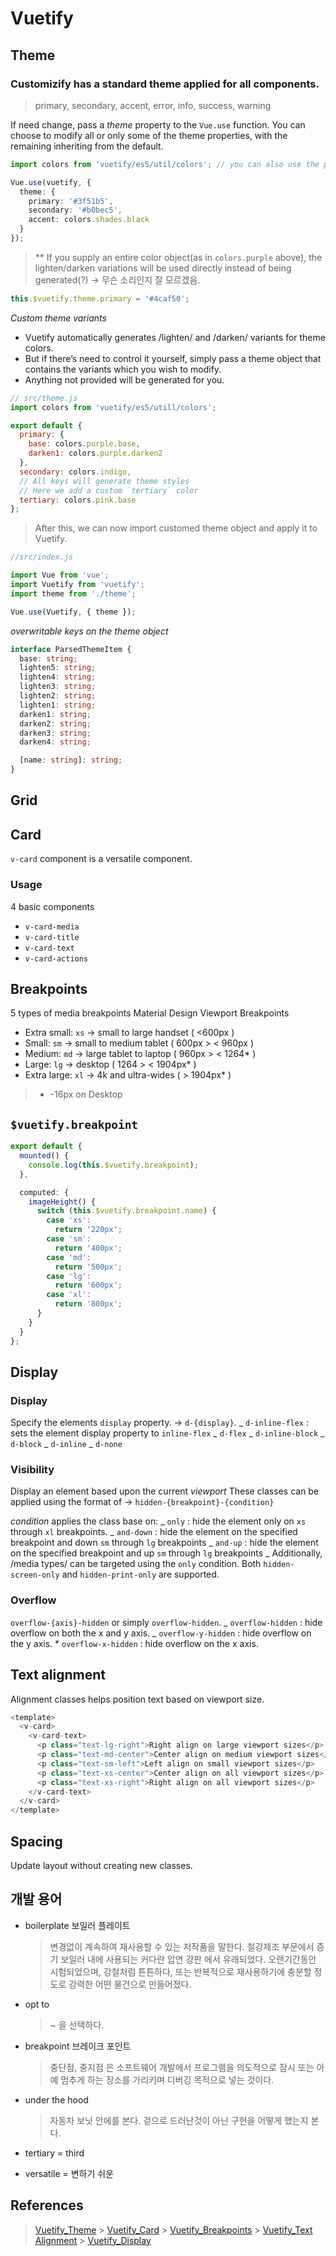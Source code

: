 # Vuetify

## Theme

### Customizify has a standard theme applied for all components.

> primary, secondary, accent, error, info, success, warning

If need change, pass a _theme_ property to the `Vue.use` function. You can choose to modify all or only some of the theme properties, with the remaining inheriting from the default.

```ts
import colors from 'vuetify/es5/util/colors'; // you can also use the pre-defined material colors.

Vue.use(vuetify, {
  theme: {
    primary: '#3f51b5',
    secondary: '#b0bec5',
    accent: colors.shades.black
  }
});
```

> \*\* If you supply an entire color object(as in `colors.purple` above), the lighten/darken variations will be used directly instead of being generated(?) -> 무슨 소리인지 잘 모르겠음.

```ts
this.$vuetify.theme.primary = '#4caf50';
```

_Custom theme variants_

- Vuetify automatically generates /lighten/ and /darken/ variants for theme colors.
- But if there’s need to control it yourself, simply pass a theme object that contains the variants which you wish to modify.
- Anything not provided will be generated for you.

```js
// src/theme.js
import colors from 'vuetify/es5/utill/colors';

export default {
  primary: {
    base: colors.purple.base,
    darken1: colors.purple.darken2
  },
  secondary: colors.indigo,
  // All keys will generate theme styles
  // Here we add a custom `tertiary` color
  tertiary: colors.pink.base
};
```

> After this, we can now import customed theme object and apply it to Vuetify.

```js
//src/index.js

import Vue from 'vue';
import Vuetify from 'vuetify';
import theme from './theme';

Vue.use(Vuetify, { theme });
```

_overwritable keys on the theme object_

```ts
interface ParsedThemeItem {
  base: string;
  lighten5: string;
  lighten4: string;
  lighten3: string;
  lighten2: string;
  lighten1: string;
  darken1: string;
  darken2: string;
  darken3: string;
  darken4: string;

  [name: string]: string;
}
```

## Grid

## Card

`v-card` component is a versatile component.

### Usage

4 basic components

- `v-card-media`
- `v-card-title`
- `v-card-text`
- `v-card-actions`

## Breakpoints

5 types of media breakpoints
Material Design Viewport Breakpoints

- Extra small: `xs`
  -> small to large handset ( <600px )
- Small: `sm`
  -> small to medium tablet ( 600px > < 960px )
- Medium: `md`
  -> large tablet to laptop ( 960px > < 1264\* )
- Large: `lg`
  -> desktop ( 1264 > < 1904px\* )
- Extra large: `xl`
  -> 4k and ultra-wides ( > 1904px\* )

> - -16px on Desktop

## `$vuetify.breakpoint`

```ts
export default {
  mounted() {
    console.log(this.$vuetify.breakpoint);
  },

  computed: {
    imageHeight() {
      switch (this.$vuetify.breakpoint.name) {
        case 'xs':
          return '220px';
        case 'sm':
          return '400px';
        case 'md':
          return '500px';
        case 'lg':
          return '600px';
        case 'xl':
          return '800px';
      }
    }
  }
};
```

## Display

### Display

Specify the elements `display` property. -> `d-{display}`.
_ `d-inline-flex` : sets the element display property to `inline-flex`
_ `d-flex`
_ `d-inline-block`
_ `d-block`
_ `d-inline`
_ `d-none`

### Visibility

Display an element based upon the current _viewport_
These classes can be applied using the format of -> `hidden-{breakpoint}-{condition}`

_condition_ applies the class base on:
_ `only` : hide the element only on `xs` through `xl` breakpoints.
_ `and-down` : hide the element on the specified breakpoint and down `sm` through `lg` breakpoints
_ `and-up` : hide the element on the specified breakpoint and up `sm` through `lg` breakpoints
_ Additionally, /media types/ can be targeted using the `only` condition. Both `hidden-screen-only` and `hidden-print-only` are supported.

### Overflow

`overflow-{axis}-hidden` or simply `overflow-hidden`.
_ `overflow-hidden` : hide overflow on both the x and y axis.
_ `overflow-y-hidden` : hide overflow on the y axis. \* `overflow-x-hidden` : hide overflow on the x axis.

## Text alignment

Alignment classes helps position text based on viewport size.

```ts
<template>
  <v-card>
    <v-card-text>
      <p class="text-lg-right">Right align on large viewport sizes</p>
      <p class="text-md-center">Center align on medium viewport sizes</p>
      <p class="text-sm-left">Left align on small viewport sizes</p>
      <p class="text-xs-center">Center align on all viewport sizes</p>
      <p class="text-xs-right">Right align on all viewport sizes</p>
    </v-card-text>
  </v-card>
</template>
```

## Spacing

Update layout without creating new classes.

## 개발 용어

- boilerplate 보일러 플레이트

  > 변경없이 계속하여 재사용할 수 있는 저작품을 말한다.
  > 철강제조 부문에서 증기 보일러 내에 사용되는 커다란 압연 강판 에서 유래되었다.
  > 오랜기간동안 시험되었으며, 강철처럼 튼튼하다, 또는 반복적으로 재사용하기에 충분할 정도로 강력한 어떤 물건으로 만들어졌다.

- opt to

  > ~ 을 선택하다.

- breakpoint 브레이크 포인트

  > 중단점, 중지점 은 소프트웨어 개발에서 프로그램을 의도적으로 잠시 또는 아예 멈추게 하는 장소를 가리키며 디버깅 목적으로 넣는 것이다.

- under the hood

  > 자동차 보닛 안에를 본다.
  > 겉으로 드러난것이 아닌 구현을 어떻게 했는지 본다.

- tertiary = third

- versatile = 변하기 쉬운

## References

> [Vuetify_Theme](https://vuetifyjs.com/en/framework/theme) > [Vuetify_Card](https://vuetifyjs.com/en/components/cards) > [Vuetify_Breakpoints](https://vuetifyjs.com/ko/framework/breakpoints) > [Vuetify_Text Alignment](https://vuetifyjs.com/en/framework/alignment) > [Vuetify_Display](https://vuetifyjs.com/en/framework/display)
